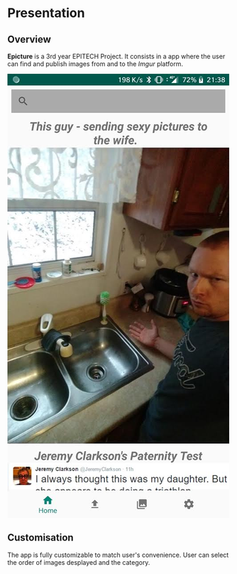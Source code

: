 # Presentation

## Overview

**Epicture** is a 3rd year EPITECH Project. It consists in a app where the user can find and publish images from and to the *Imgur* platform.

![Screenshot](img/home.jpg)

## Customisation

The app is fully customizable to match user's convenience. User can select the order of images desplayed and the category.
